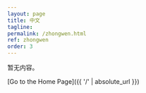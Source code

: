 ```yaml
---
layout: page
title: 中文
tagline: 
permalink: /zhongwen.html
ref: zhongwen
order: 3
---
```


暂无内容。

[Go to the Home Page]({{ '/' | absolute_url }})
